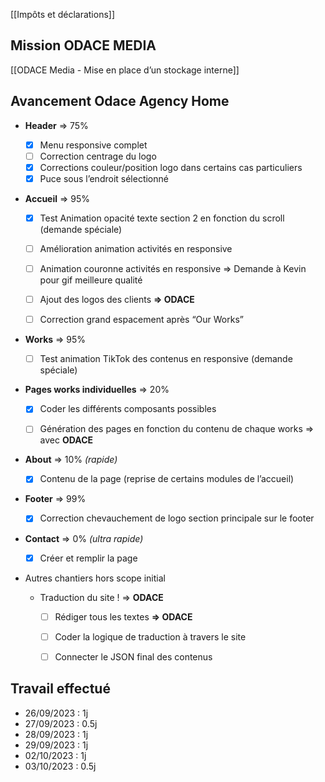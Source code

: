 [[Impôts et déclarations]]
  
## Mission ODACE MEDIA
[[ODACE Media - Mise en place d’un stockage interne]]
  
## Avancement Odace Agency Home
- **Header** ⇒ 75%
    - [x] Menu responsive complet
    - [ ] Correction centrage du logo
    - [x] Corrections couleur/position logo dans certains cas particuliers
    - [x] Puce sous l’endroit sélectionné
- **Accueil** ⇒ 95%
    
    - [x] Test Animation opacité texte section 2 en fonction du scroll (demande spéciale)
    - [ ] Amélioration animation activités en responsive
    
    - [ ] Animation couronne activités en responsive ⇒ Demande à Kevin pour gif meilleure qualité
    - [ ] Ajout des logos des clients **⇒ ODACE**
    
    - [ ] Correction grand espacement après “Our Works”
- **Works** ⇒ 95%
    - [ ] Test animation TikTok des contenus en responsive (demande spéciale)
- **Pages works individuelles** ⇒ 20%
    
    - [x] Coder les différents composants possibles
    
    - [ ] Génération des pages en fonction du contenu de chaque works ⇒ avec **ODACE**
- **About** ⇒ 10% _(rapide)_
    - [x] Contenu de la page (reprise de certains modules de l’accueil)
- **Footer** ⇒ 99%
    - [x] Correction chevauchement de logo section principale sur le footer
- **Contact** ⇒ 0% _(ultra rapide)_
    - [x] Créer et remplir la page
- Autres chantiers hors scope initial
    
    - Traduction du site ! ⇒ **ODACE**
        - [ ] Rédiger tous les textes **⇒ ODACE**
        - [ ] Coder la logique de traduction à travers le site
        - [ ] Connecter le JSON final des contenus
    
      
    
  
## Travail effectué
- 26/09/2023 : 1j
- 27/09/2023 : 0.5j
- 28/09/2023 : 1j
- 29/09/2023 : 1j
- 02/10/2023 : 1j
- 03/10/2023 : 0.5j